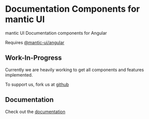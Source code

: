 # Documentation Components for mantic UI
mantic UI Documentation components for Angular

Requires [@mantic-ui/angular](https://www.npmjs.com/package/@mantic-ui/angular)

## Work-In-Progress
Currently we are heavily working to get all components and features implemented.

To support us, fork us at [github](https://github.com/KY-Programming/mantic-ui)

## Documentation
Check out the [documentation](https://mantic-ui.ky-programming.de)
